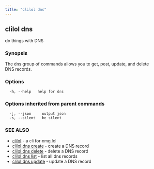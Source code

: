 ```yaml
---
title: "clilol dns"
---
```

## clilol dns

do things with DNS

### Synopsis

The dns group of commands allows you to get, post, update, and delete DNS records.

### Options

```
  -h, --help   help for dns
```

### Options inherited from parent commands

```
  -j, --json     output json
  -s, --silent   be silent
```

### SEE ALSO

* [clilol](clilol.md)	 - a cli for omg.lol
* [clilol dns create](clilol_dns_create.md)	 - create a DNS record
* [clilol dns delete](clilol_dns_delete.md)	 - delete a DNS record
* [clilol dns list](clilol_dns_list.md)	 - list all dns records
* [clilol dns update](clilol_dns_update.md)	 - update a DNS record

